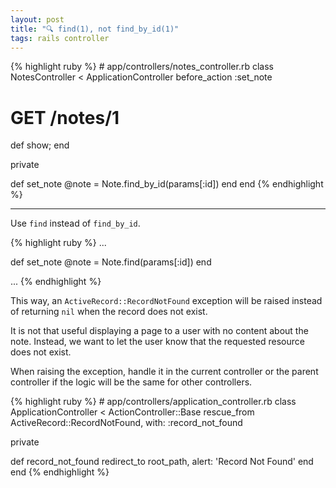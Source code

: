 ```yaml
---
layout: post
title: "🔍 find(1), not find_by_id(1)"
tags: rails controller
---
```


<div class='red'>
{% highlight ruby %}
# app/controllers/notes_controller.rb
class NotesController < ApplicationController
  before_action :set_note

  # GET /notes/1
  def show; end

  private

  def set_note
    @note = Note.find_by_id(params[:id])
  end
end
{% endhighlight %}
</div>

<p><hr></p>

Use `find` instead of `find_by_id`.

<div class='green'>
{% highlight ruby %}
...

def set_note
  @note = Note.find(params[:id])
end

...
{% endhighlight %}
</div>

This way, an `ActiveRecord::RecordNotFound` exception will be raised instead of returning `nil` when the record does not exist.

It is not that useful displaying a page to a user with no content about the note. Instead, we want to let the user know that the requested resource does not exist.

When raising the exception, handle it in the current controller or the parent controller if the logic will be the same for other controllers.

<div class='green'>
{% highlight ruby %}
# app/controllers/application_controller.rb
class ApplicationController < ActionController::Base
  rescue_from ActiveRecord::RecordNotFound, with: :record_not_found

  private

  def record_not_found
    redirect_to root_path, alert: 'Record Not Found'
  end
end
{% endhighlight %}
</div>
